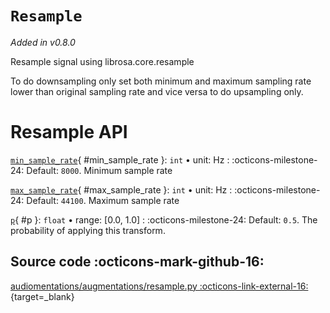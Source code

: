# `Resample`

_Added in v0.8.0_

Resample signal using librosa.core.resample

To do downsampling only set both minimum and maximum sampling rate lower than original
sampling rate and vice versa to do upsampling only.

# Resample API

[`min_sample_rate`](#min_sample_rate){ #min_sample_rate }: `int` • unit: Hz
:   :octicons-milestone-24: Default: `8000`. Minimum sample rate

[`max_sample_rate`](#max_sample_rate){ #max_sample_rate }: `int` • unit: Hz
:   :octicons-milestone-24: Default: `44100`. Maximum sample rate

[`p`](#p){ #p }: `float` • range: [0.0, 1.0]
:   :octicons-milestone-24: Default: `0.5`. The probability of applying this transform.

## Source code :octicons-mark-github-16:

[audiomentations/augmentations/resample.py :octicons-link-external-16:](https://github.com/iver56/audiomentations/blob/main/audiomentations/augmentations/resample.py){target=_blank}
